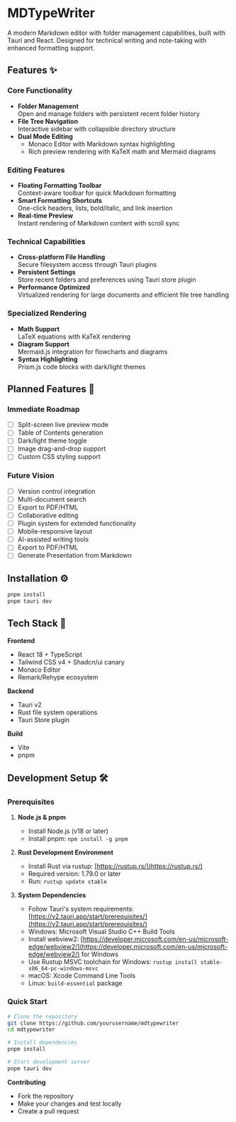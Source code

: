 # MDTypeWriter

A modern Markdown editor with folder management capabilities, built with Tauri and React. Designed for technical writing and note-taking with enhanced formatting support.

## Features ✨

### Core Functionality
- **Folder Management**  
  Open and manage folders with persistent recent folder history
- **File Tree Navigation**  
  Interactive sidebar with collapsible directory structure
- **Dual Mode Editing**  
  - Monaco Editor with Markdown syntax highlighting
  - Rich preview rendering with KaTeX math and Mermaid diagrams 

### Editing Features
- **Floating Formatting Toolbar**  
  Context-aware toolbar for quick Markdown formatting
- **Smart Formatting Shortcuts**  
  One-click headers, lists, bold/italic, and link insertion
- **Real-time Preview**  
  Instant rendering of Markdown content with scroll sync

### Technical Capabilities
- **Cross-platform File Handling**  
  Secure filesystem access through Tauri plugins
- **Persistent Settings**  
  Store recent folders and preferences using Tauri store plugin
- **Performance Optimized**  
  Virtualized rendering for large documents and efficient file tree handling

### Specialized Rendering
- **Math Support**  
  LaTeX equations with KaTeX rendering
- **Diagram Support**  
  Mermaid.js integration for flowcharts and diagrams 
- **Syntax Highlighting**  
  Prism.js code blocks with dark/light themes

## Planned Features 🚧

### Immediate Roadmap
- [ ] Split-screen live preview mode
- [ ] Table of Contents generation
- [ ] Dark/light theme toggle
- [ ] Image drag-and-drop support
- [ ] Custom CSS styling support

### Future Vision
- [ ] Version control integration
- [ ] Multi-document search
- [ ] Export to PDF/HTML
- [ ] Collaborative editing
- [ ] Plugin system for extended functionality
- [ ] Mobile-responsive layout
- [ ] AI-assisted writing tools
- [ ] Export to PDF/HTML
- [ ] Generate Presentation from Markdown

## Installation ⚙️

```bash
pnpm install
pnpm tauri dev
```

## Tech Stack 🔧

**Frontend**  
- React 18 + TypeScript
- Tailwind CSS v4 + Shadcn/ui canary
- Monaco Editor
- Remark/Rehype ecosystem

**Backend**  
- Tauri v2
- Rust file system operations
- Tauri Store plugin

**Build**  
- Vite
- pnpm

## Development Setup 🛠️

### Prerequisites
1. **Node.js & pnpm**
   - Install Node.js (v18 or later)
   - Install pnpm: `npm install -g pnpm`

2. **Rust Development Environment**
   - Install Rust via rustup: [https://rustup.rs/](https://rustup.rs/)
   - Required version: 1.79.0 or later
   - Run: `rustup update stable`

3. **System Dependencies**
   - Follow Tauri's system requirements: [https://v2.tauri.app/start/prerequisites/](https://v2.tauri.app/start/prerequisites/)
   - Windows: Microsoft Visual Studio C++ Build Tools
   - Install webview2: [https://developer.microsoft.com/en-us/microsoft-edge/webview2/](https://developer.microsoft.com/en-us/microsoft-edge/webview2/) for Windows
   - Use Rustup MSVC toolchain for Windows: `rustup install stable-x86_64-pc-windows-msvc`
   - macOS: Xcode Command Line Tools
   - Linux: `build-essential` package

### Quick Start
```bash
# Clone the repository
git clone https://github.com/yourusername/mdtypewriter
cd mdtypewriter

# Install dependencies
pnpm install

# Start development server
pnpm tauri dev
```

**Contributing**  
- Fork the repository
- Make your changes and test locally
- Create a pull request



